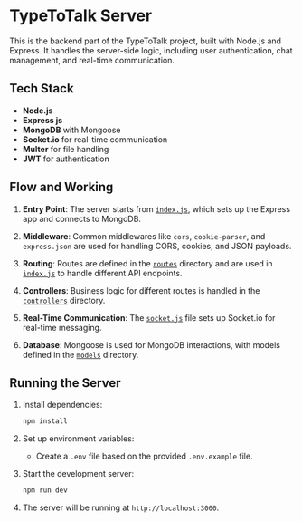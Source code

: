 # TypeToTalk Server

This is the backend part of the TypeToTalk project, built with Node.js and Express. It handles the server-side logic, including user authentication, chat management, and real-time communication.

## Tech Stack

- **Node.js**
- **Express js**
- **MongoDB** with Mongoose
- **Socket.io** for real-time communication
- **Multer** for file handling
- **JWT** for authentication

## Flow and Working

1. **Entry Point**: The server starts from [`index.js`](server/index.js), which sets up the Express app and connects to MongoDB.

2. **Middleware**: Common middlewares like `cors`, `cookie-parser`, and `express.json` are used for handling CORS, cookies, and JSON payloads.

3. **Routing**: Routes are defined in the [`routes`](server/routes) directory and are used in [`index.js`](server/index.js) to handle different API endpoints.

4. **Controllers**: Business logic for different routes is handled in the [`controllers`](server/controllers) directory.

5. **Real-Time Communication**: The [`socket.js`](server/socket.js) file sets up Socket.io for real-time messaging.

6. **Database**: Mongoose is used for MongoDB interactions, with models defined in the [`models`](server/models) directory.

## Running the Server

1. Install dependencies:
    ```sh
    npm install
    ```

2. Set up environment variables:
    - Create a `.env` file based on the provided `.env.example` file.

3. Start the development server:
    ```sh
    npm run dev
    ```

4. The server will be running at `http://localhost:3000`.
